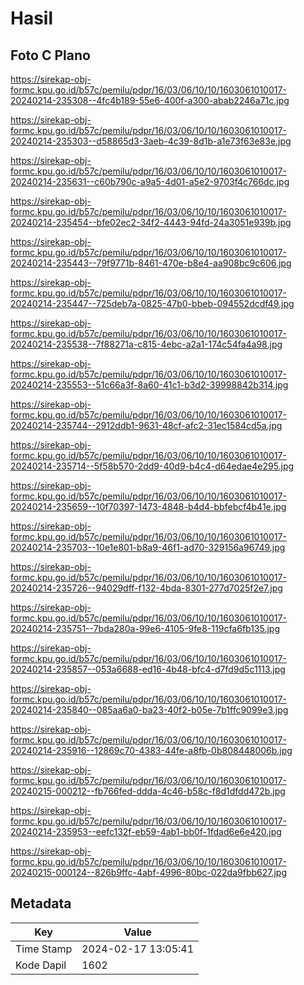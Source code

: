 # Hasil

## Foto C Plano

https://sirekap-obj-formc.kpu.go.id/b57c/pemilu/pdpr/16/03/06/10/10/1603061010017-20240214-235308--4fc4b189-55e6-400f-a300-abab2246a71c.jpg

https://sirekap-obj-formc.kpu.go.id/b57c/pemilu/pdpr/16/03/06/10/10/1603061010017-20240214-235303--d58865d3-3aeb-4c39-8d1b-a1e73f63e83e.jpg

https://sirekap-obj-formc.kpu.go.id/b57c/pemilu/pdpr/16/03/06/10/10/1603061010017-20240214-235631--c60b790c-a9a5-4d01-a5e2-9703f4c766dc.jpg

https://sirekap-obj-formc.kpu.go.id/b57c/pemilu/pdpr/16/03/06/10/10/1603061010017-20240214-235454--bfe02ec2-34f2-4443-94fd-24a3051e939b.jpg

https://sirekap-obj-formc.kpu.go.id/b57c/pemilu/pdpr/16/03/06/10/10/1603061010017-20240214-235443--79f9771b-8461-470e-b8e4-aa908bc9c606.jpg

https://sirekap-obj-formc.kpu.go.id/b57c/pemilu/pdpr/16/03/06/10/10/1603061010017-20240214-235447--725deb7a-0825-47b0-bbeb-094552dcdf49.jpg

https://sirekap-obj-formc.kpu.go.id/b57c/pemilu/pdpr/16/03/06/10/10/1603061010017-20240214-235538--7f88271a-c815-4ebc-a2a1-174c54fa4a98.jpg

https://sirekap-obj-formc.kpu.go.id/b57c/pemilu/pdpr/16/03/06/10/10/1603061010017-20240214-235553--51c66a3f-8a60-41c1-b3d2-39998842b314.jpg

https://sirekap-obj-formc.kpu.go.id/b57c/pemilu/pdpr/16/03/06/10/10/1603061010017-20240214-235744--2912ddb1-9631-48cf-afc2-31ec1584cd5a.jpg

https://sirekap-obj-formc.kpu.go.id/b57c/pemilu/pdpr/16/03/06/10/10/1603061010017-20240214-235714--5f58b570-2dd9-40d9-b4c4-d64edae4e295.jpg

https://sirekap-obj-formc.kpu.go.id/b57c/pemilu/pdpr/16/03/06/10/10/1603061010017-20240214-235659--10f70397-1473-4848-b4d4-bbfebcf4b41e.jpg

https://sirekap-obj-formc.kpu.go.id/b57c/pemilu/pdpr/16/03/06/10/10/1603061010017-20240214-235703--10e1e801-b8a9-46f1-ad70-329156a96749.jpg

https://sirekap-obj-formc.kpu.go.id/b57c/pemilu/pdpr/16/03/06/10/10/1603061010017-20240214-235726--94029dff-f132-4bda-8301-277d7025f2e7.jpg

https://sirekap-obj-formc.kpu.go.id/b57c/pemilu/pdpr/16/03/06/10/10/1603061010017-20240214-235751--7bda280a-99e6-4105-9fe8-119cfa6fb135.jpg

https://sirekap-obj-formc.kpu.go.id/b57c/pemilu/pdpr/16/03/06/10/10/1603061010017-20240214-235857--053a6688-ed16-4b48-bfc4-d7fd9d5c1113.jpg

https://sirekap-obj-formc.kpu.go.id/b57c/pemilu/pdpr/16/03/06/10/10/1603061010017-20240214-235840--085aa6a0-ba23-40f2-b05e-7b1ffc9099e3.jpg

https://sirekap-obj-formc.kpu.go.id/b57c/pemilu/pdpr/16/03/06/10/10/1603061010017-20240214-235916--12869c70-4383-44fe-a8fb-0b808448006b.jpg

https://sirekap-obj-formc.kpu.go.id/b57c/pemilu/pdpr/16/03/06/10/10/1603061010017-20240215-000212--fb766fed-ddda-4c46-b58c-f8d1dfdd472b.jpg

https://sirekap-obj-formc.kpu.go.id/b57c/pemilu/pdpr/16/03/06/10/10/1603061010017-20240214-235953--eefc132f-eb59-4ab1-bb0f-1fdad6e6e420.jpg

https://sirekap-obj-formc.kpu.go.id/b57c/pemilu/pdpr/16/03/06/10/10/1603061010017-20240215-000124--826b9ffc-4abf-4996-80bc-022da9fbb627.jpg


## Metadata

| Key        | Value               |
| ---------- | ------------------- |
| Time Stamp | 2024-02-17 13:05:41 |
| Kode Dapil | 1602                |



